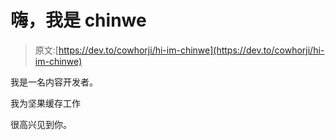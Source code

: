 # 嗨，我是 chinwe

> 原文:[https://dev.to/cowhorji/hi-im-chinwe](https://dev.to/cowhorji/hi-im-chinwe)

我是一名内容开发者。

我为坚果缓存工作

很高兴见到你。